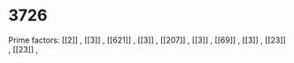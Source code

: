 # 3726

Prime factors: [[2]] , [[3]] , [[621]] , [[3]] , [[207]] , [[3]] , [[69]] , [[3]] , [[23]] , [[23]] , 
